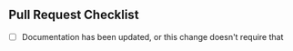 ## Pull Request Checklist
- [ ] Documentation has been updated, or this change doesn't require that
